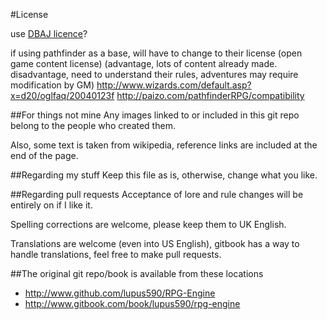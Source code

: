 #License

use [DBAJ licence](https://github.com/lupus590/DBaJ)?

if using pathfinder as a base, will have to change to their license (open game content license) (advantage, lots of content already made. disadvantage, need to understand their rules, adventures may require modification by GM)
http://www.wizards.com/default.asp?x=d20/oglfaq/20040123f
http://paizo.com/pathfinderRPG/compatibility

##For things not mine
Any images linked to or included in this git repo belong to the people who created them.

Also, some text is taken from wikipedia, reference links are included at the end of the page.


##Regarding my stuff
Keep this file as is, otherwise, change what you like.

##Regarding pull requests
Acceptance of lore and rule changes will be entirely on if I like it.

Spelling corrections are welcome, please keep them to UK English.

Translations are welcome (even into US English), gitbook has a way to handle translations, feel free to make pull requests.


##The original git repo/book is available from these locations
* http://www.github.com/lupus590/RPG-Engine
* http://www.gitbook.com/book/lupus590/rpg-engine
